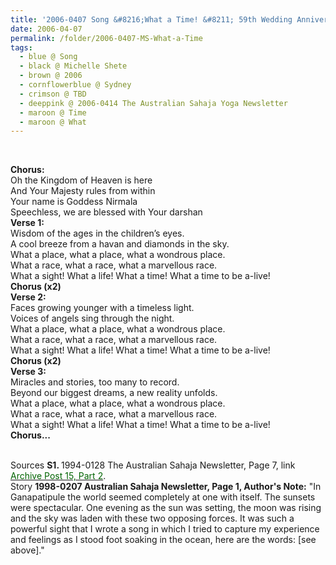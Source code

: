 ```yaml
---
title: '2006-0407 Song &#8216;What a Time! &#8211; 59th Wedding Anniversary&#8217; by Michelle Shete, Sydney from 2006-0414 The Australian Sahaja Yoga Newsletter, Page 2'
date: 2006-04-07
permalink: /folder/2006-0407-MS-What-a-Time
tags:
  - blue @ Song
  - black @ Michelle Shete
  - brown @ 2006
  - cornflowerblue @ Sydney 
  - crimson @ TBD
  - deeppink @ 2006-0414 The Australian Sahaja Yoga Newsletter
  - maroon @ Time
  - maroon @ What
---
```


<br>

<p>
<b>Chorus:</b><br>
Oh the Kingdom of Heaven is here<br>
And Your Majesty rules from within<br>
Your name is Goddess Nirmala<br>
Speechless, we are blessed with Your darshan<br>
<b>Verse 1:</b><br>
Wisdom of the ages in the children’s eyes.<br>
A cool breeze from a havan and diamonds in the sky.<br>
What a place, what a place, what a wondrous place.<br>
What a race, what a race, what a marvellous race.<br>
What a sight! What a life! What a time! What a time to be a-live!<br>
<b>Chorus (x2)</b><br>
<b>Verse 2:</b><br>
Faces growing younger with a timeless light.<br>
Voices of angels sing through the night.<br>
What a place, what a place, what a wondrous place.<br>
What a race, what a race, what a marvellous race.<br>
What a sight! What a life! What a time! What a time to be a-live!<br>
<b>Chorus (x2)</b><br>
<b>Verse 3:</b><br>
Miracles and stories, too many to record.<br>
Beyond our biggest dreams, a new reality unfolds.<br>
What a place, what a place, what a wondrous place.<br>
What a race, what a race, what a marvellous race.<br>
What a sight! What a life! What a time! What a time to be a-live!<br>
<b>Chorus...</b><br>
</p>

<br>

<wave-list>
<list-title color="DarkSeaGreen" width="55">Sources</list-title>
  <list-item color="BlanchedAlmond"  width="280"><b>S1. </b> 1994-0128 The Australian Sahaja Newsletter, Page 7, link </font> <a href="https://seven-teams.github.io/archives/2023/1007"><font color="DarkGreen">Archive Post 15, Part 2</font></a>.</list-item>
</wave-list>

<br>

<wave-list>
<list-title color="DarkSeaGreen" width="40">Story</list-title>
  <list-item color="BlanchedAlmond"  width="280"><b>1998-0207 Australian Sahaja Newsletter, Page 1, Author's Note:</b> "In Ganapatipule the world seemed completely at one with itself. The sunsets were spectacular. One evening as the sun was setting, the moon was rising and the sky was laden with these two opposing forces. It was such a powerful sight that I wrote a song in which I tried to capture my experience and feelings as I stood foot soaking in the ocean, here are the words: [see above]."</list-item>
</wave-list>